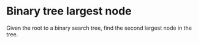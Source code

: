 # Binary tree largest node

Given the root to a binary search tree, find the second largest node in the tree.
